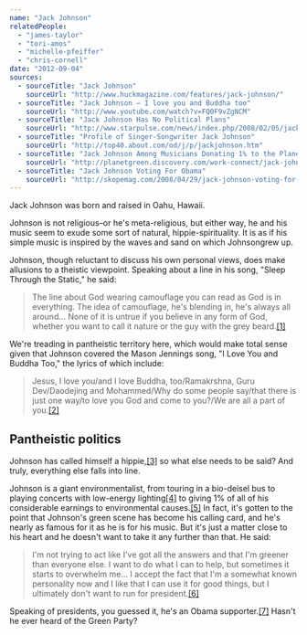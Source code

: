 ```yaml
---
name: "Jack Johnson"
relatedPeople:
  - "james-taylor"
  - "tori-amos"
  - "michelle-pfeiffer"
  - "chris-cornell"
date: "2012-09-04"
sources:
  - sourceTitle: "Jack Johnson"
    sourceUrl: "http://www.huckmagazine.com/features/jack-johnson/"
  - sourceTitle: "Jack Johnson – I love you and Buddha too"
    sourceUrl: "http://www.youtube.com/watch?v=FQ0F9vZgNCM"
  - sourceTitle: "Jack Johnson Has No Political Plans"
    sourceUrl: "http://www.starpulse.com/news/index.php/2008/02/05/jack_johnson_has_no_political_plans"
  - sourceTitle: "Profile of Singer-Songwriter Jack Johnson"
    sourceUrl: "http://top40.about.com/od/j/p/jackjohnson.htm"
  - sourceTitle: "Jack Johnson Among Musicians Donating 1% to the Planet"
    sourceUrl: "http://planetgreen.discovery.com/work-connect/jack-johnson-musicians-donating.html"
  - sourceTitle: "Jack Johnson Voting For Obama"
    sourceUrl: "http://skopemag.com/2008/04/29/jack-johnson-voting-for-obama"
---
```


Jack Johnson was born and raised in Oahu, Hawaii.

Johnson is not religious–or he's meta-religious, but either way, he and his music seem to exude some sort of natural, hippie-spirituality. It is as if his simple music is inspired by the waves and sand on which Johnsongrew up.

Johnson, though reluctant to discuss his own personal views, does make allusions to a theistic viewpoint. Speaking about a line in his song, "Sleep Through the Static," he said:

>The line about God wearing camouflage you can read as God is in everything. The idea of camouflage, he's blending in, he's always all around… None of it is untrue if you believe in any form of God, whether you want to call it nature or the guy with the grey beard.<a class="source-citation" href="#http://www.huckmagazine.com/features/jack-johnson/" title="Jack Johnson">[1]</a>

We're treading in pantheistic territory here, which would make total sense given that Johnson covered the Mason Jennings song, "I Love You and Buddha Too," the lyrics of which include:

>Jesus, I love you/and I love Buddha, too/Ramakrshna, Guru Dev/Daodejing and Mohammed/Why do some people say/that there is just one way/to love you God and come to you?/We are all a part of you.<a class="source-citation" href="#http://www.youtube.com/watch?v=FQ0F9vZgNCM" title="Jack Johnson – I love you and Buddha too">[2]</a>

## 

## Pantheistic politics

Johnson has called himself a hippie,<a class="source-citation" href="#http://www.starpulse.com/news/index.php/2008/02/05/jack_johnson_has_no_political_plans" title="Jack Johnson Has No Political Plans">[3]</a> so what else needs to be said? And truly, everything else falls into line.

Johnson is a giant environmentalist, from touring in a bio-deisel bus to playing concerts with low-energy lighting<a class="source-citation" href="#http://top40.about.com/od/j/p/jackjohnson.htm" title="Profile of Singer-Songwriter Jack Johnson">[4]</a> to giving 1% of all of his considerable earnings to environmental causes.<a class="source-citation" href="#http://planetgreen.discovery.com/work-connect/jack-johnson-musicians-donating.html" title="Jack Johnson Among Musicians Donating 1% to the Planet">[5]</a> In fact, it's gotten to the point that Johnson's green scene has become his calling card, and he's nearly as famous for it as he is for his music. But it's just a matter close to his heart and he doesn't want to take it any further than that. He said:

>I'm not trying to act like I've got all the answers and that I'm greener than everyone else. I want to do what I can to help, but sometimes it starts to overwhelm me… I accept the fact that I'm a somewhat known personality now and I like that I can use it for good things, but I ultimately don't want to run for president.<a class="source-citation" href="#http://www.starpulse.com/news/index.php/2008/02/05/jack_johnson_has_no_political_plans" title="Jack Johnson Has No Political Plans">[6]</a>

Speaking of presidents, you guessed it, he's an Obama supporter.<a class="source-citation" href="#http://skopemag.com/2008/04/29/jack-johnson-voting-for-obama" title="Jack Johnson Voting For Obama">[7]</a> Hasn't he ever heard of the Green Party?